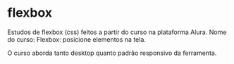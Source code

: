 # flexbox

Estudos de flexbox (css) feitos a partir do curso na plataforma Alura.
Nome do curso: Flexbox: posicione elementos na tela.

O curso aborda tanto desktop quanto padrão responsivo da ferramenta.
